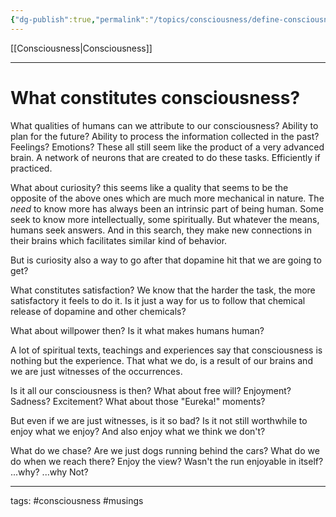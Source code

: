 ```yaml
---
{"dg-publish":true,"permalink":"/topics/consciousness/define-consciousness/"}
---
```


[[Consciousness\|Consciousness]]

---

# What constitutes consciousness?
What qualities of humans can we attribute to our consciousness? Ability to plan for the future? Ability to process the information collected in the past? Feelings? Emotions? 
These all still seem like the product of a very advanced brain. A network of neurons that are created to do these tasks. Efficiently if practiced.

What about curiosity? this seems like a quality that seems to be the opposite of the above ones which are much more mechanical in nature.
The *need* to know more has always been an intrinsic part of being human. Some seek to know more intellectually, some spiritually. But whatever the means, humans seek answers. And in this search, they make new connections in their brains which facilitates similar kind of behavior. 

But is curiosity also a way to go after that dopamine hit that we are going to get? 

What constitutes satisfaction? We know that the harder the task, the more satisfactory it feels to do it. Is it just a way for us to follow that chemical release of dopamine and other chemicals? 

What about willpower then? Is it what makes humans human?

A lot of spiritual texts, teachings and experiences say that consciousness is nothing but the experience. That what we do, is a result of our brains and we are just witnesses of the occurrences. 

Is it all our consciousness is then? What about free will? Enjoyment? Sadness? Excitement? What about those "Eureka!" moments?

But even if we are just witnesses, is it so bad? Is it not still worthwhile to enjoy what we enjoy? And also enjoy what we think we don't?

What do we chase? Are we just dogs running behind the cars? What do we do when we reach there? Enjoy the view? Wasn't the run enjoyable in itself? 
...why? 
...why Not?


---
tags: #consciousness #musings